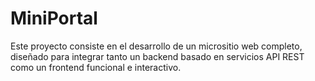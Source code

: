 # MiniPortal
Este proyecto consiste en el desarrollo de un micrositio web completo, diseñado para integrar tanto un backend basado en servicios API REST como un frontend funcional e interactivo.
